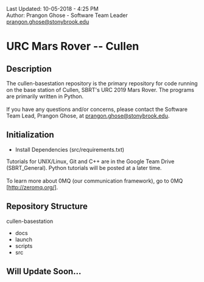Last Updated: 10-05-2018 - 4:25 PM <br />
Author: Prangon Ghose - Software Team Leader <prangon.ghose@stonybrook.edu>

# URC Mars Rover -- Cullen
## Description
The cullen-basestation repository is the primary repository for code running on the base station of Cullen, SBRT's URC 2019 Mars Rover. The programs are primarily written in Python. <br />
<br />
If you have any questions and/or concerns, please contact the Software Team Lead, Prangon Ghose, at <prangon.ghose@stonybrook.edu>.

## Initialization
* Install Dependencies (src/requirements.txt)

Tutorials for UNIX/Linux, Git and C++ are in the Google Team Drive (SBRT_General). Python tutorials will be posted at a later time. <br />
<br />
To learn more about 0MQ (our communication framework), go to 0MQ [http://zeromq.org/].

## Repository Structure
cullen-basestation <br />
* docs <br />
* launch <br />
* scripts <br />
* src <br />

## Will Update Soon...
